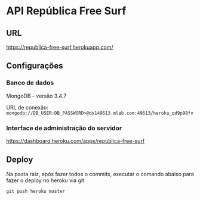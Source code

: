 # API República Free Surf

## URL

https://republica-free-surf.herokuapp.com/

## Configurações

### Banco de dados

MongoDB - versão 3.4.7

URL de conexão:  
`mongodb://DB_USER:DB_PASSWORD>@ds149613.mlab.com:49613/heroku_qd9p98fv`

### Interface de administração do servidor

https://dashboard.heroku.com/apps/republica-free-surf

## Deploy

Na pasta raiz, após fazer todos o commits, executar o comando abaixo para fazer o deploy no heroku via git

`git push heroku master`
